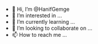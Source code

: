 - 👋 Hi, I’m @HanifGemge
- 👀 I’m interested in ...
- 🌱 I’m currently learning ...
- 💞️ I’m looking to collaborate on ...
- 📫 How to reach me ...

<!---
HanifGemge/HanifGemge is a ✨ special ✨ repository because its `README.md` (this file) appears on your GitHub profile.
You can click the Preview link to take a look at your changes.
--->
